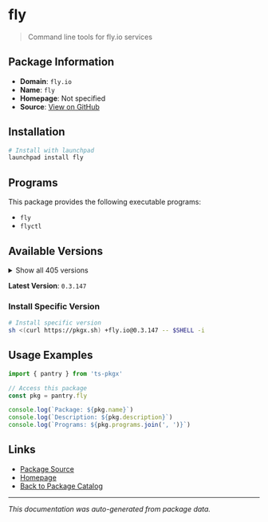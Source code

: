 # fly

> Command line tools for fly.io services

## Package Information

- **Domain**: `fly.io`
- **Name**: `fly`
- **Homepage**: Not specified
- **Source**: [View on GitHub](https://github.com/pkgxdev/pantry/tree/main/projects/fly.io/package.yml)

## Installation

```bash
# Install with launchpad
launchpad install fly
```

## Programs

This package provides the following executable programs:

- `fly`
- `flyctl`

## Available Versions

<details>
<summary>Show all 405 versions</summary>

- `0.3.147`, `0.3.146`, `0.3.145`, `0.3.144`, `0.3.143`
- `0.3.142`, `0.3.141`, `0.3.140`, `0.3.139`, `0.3.138`
- `0.3.137`, `0.3.136`, `0.3.135`, `0.3.134`, `0.3.132`
- `0.3.131`, `0.3.130`, `0.3.129`, `0.3.128`, `0.3.126`
- `0.3.125`, `0.3.124`, `0.3.123`, `0.3.122`, `0.3.121`
- `0.3.120`, `0.3.119`, `0.3.118`, `0.3.117`, `0.3.116`
- `0.3.115`, `0.3.114`, `0.3.113`, `0.3.112`, `0.3.110`
- `0.3.108`, `0.3.107`, `0.3.106`, `0.3.105`, `0.3.104`
- `0.3.103`, `0.3.102`, `0.3.101`, `0.3.99`, `0.3.98`
- `0.3.97`, `0.3.96`, `0.3.95`, `0.3.94`, `0.3.93`
- `0.3.92`, `0.3.91`, `0.3.90`, `0.3.89`, `0.3.87`
- `0.3.86`, `0.3.85`, `0.3.84`, `0.3.83`, `0.3.82`
- `0.3.81`, `0.3.80`, `0.3.79`, `0.3.78`, `0.3.77`
- `0.3.75`, `0.3.74`, `0.3.73`, `0.3.72`, `0.3.71`
- `0.3.70`, `0.3.69`, `0.3.68`, `0.3.67`, `0.3.66`
- `0.3.65`, `0.3.64`, `0.3.63`, `0.3.62`, `0.3.61`
- `0.3.60`, `0.3.59`, `0.3.58`, `0.3.57`, `0.3.56`
- `0.3.55`, `0.3.54`, `0.3.53`, `0.3.52`, `0.3.51`
- `0.3.50`, `0.3.49`, `0.3.48`, `0.3.47`, `0.3.46`
- `0.3.45`, `0.3.44`, `0.3.43`, `0.3.42`, `0.3.41`
- `0.3.40`, `0.3.39`, `0.3.38`, `0.3.37`, `0.3.36`
- `0.3.35`, `0.3.34`, `0.3.33`, `0.3.32`, `0.3.31`
- `0.3.30`, `0.3.29`, `0.3.28`, `0.3.27`, `0.3.25`
- `0.3.24`, `0.3.23`, `0.3.22`, `0.3.18`, `0.3.17`
- `0.3.16`, `0.3.15`, `0.3.14`, `0.3.13`, `0.3.12`
- `0.3.11`, `0.3.10`, `0.3.8`, `0.3.7`, `0.3.6`
- `0.3.5`, `0.3.4`, `0.3.2`, `0.3.1`, `0.3.0`
- `0.2.127`, `0.2.126`, `0.2.125`, `0.2.124`, `0.2.123`
- `0.2.122`, `0.2.121`, `0.2.120`, `0.2.119`, `0.2.118`
- `0.2.117`, `0.2.116`, `0.2.115`, `0.2.114`, `0.2.112`
- `0.2.111`, `0.2.110`, `0.2.109`, `0.2.108`, `0.2.107`
- `0.2.106`, `0.2.104`, `0.2.103`, `0.2.102`, `0.2.101`
- `0.2.100`, `0.2.99`, `0.2.98`, `0.2.97`, `0.2.96`
- `0.2.95`, `0.2.94`, `0.2.92`, `0.2.91`, `0.2.90`
- `0.2.89`, `0.2.88`, `0.2.87`, `0.2.86`, `0.2.85`
- `0.2.84`, `0.2.80`, `0.2.73`, `0.2.72`, `0.2.71`
- `0.2.69`, `0.2.68`, `0.2.67`, `0.2.66`, `0.2.65`
- `0.2.64`, `0.2.63`, `0.2.62`, `0.2.61`, `0.2.60`
- `0.2.59`, `0.2.58`, `0.2.57`, `0.2.56`, `0.2.55`
- `0.2.54`, `0.2.53`, `0.2.52`, `0.2.51`, `0.2.50`
- `0.2.49`, `0.2.48`, `0.2.47`, `0.2.46`, `0.2.45`
- `0.2.44`, `0.2.43`, `0.2.42`, `0.2.41`, `0.2.40`
- `0.2.39`, `0.2.38`, `0.2.37`, `0.2.36`, `0.2.35`
- `0.2.34`, `0.2.33`, `0.2.32`, `0.2.31`, `0.2.30`
- `0.2.29`, `0.2.28`, `0.2.27`, `0.2.26`, `0.2.25`
- `0.2.24`, `0.2.23`, `0.2.22`, `0.2.21`, `0.2.20`
- `0.2.19`, `0.2.18`, `0.2.17`, `0.2.16`, `0.2.15`
- `0.2.14`, `0.2.13`, `0.2.12`, `0.2.11`, `0.2.10`
- `0.2.9`, `0.2.8`, `0.2.7`, `0.2.6`, `0.2.5`
- `0.2.4`, `0.2.3`, `0.2.2`, `0.2.1`, `0.2.0`
- `0.1.149`, `0.1.148`, `0.1.147`, `0.1.146`, `0.1.145`
- `0.1.144`, `0.1.143`, `0.1.142`, `0.1.141`, `0.1.140`
- `0.1.139`, `0.1.138`, `0.1.137`, `0.1.136`, `0.1.135`
- `0.1.134`, `0.1.133`, `0.1.132`, `0.1.131`, `0.1.130`
- `0.1.129`, `0.1.128`, `0.1.127`, `0.1.126`, `0.1.125`
- `0.1.124`, `0.1.123`, `0.1.122`, `0.1.121`, `0.1.120`
- `0.1.119`, `0.1.118`, `0.1.117`, `0.1.115`, `0.1.114`
- `0.1.112`, `0.1.111`, `0.1.110`, `0.1.109`, `0.1.108`
- `0.1.107`, `0.1.106`, `0.1.104`, `0.1.103`, `0.1.102`
- `0.1.101`, `0.1.100`, `0.1.99`, `0.1.98`, `0.1.97`
- `0.1.96`, `0.1.95`, `0.1.94`, `0.1.93`, `0.1.92`
- `0.1.91`, `0.1.90`, `0.1.89`, `0.1.88`, `0.1.87`
- `0.1.86`, `0.1.85`, `0.1.84`, `0.1.83`, `0.1.82`
- `0.1.81`, `0.1.80`, `0.1.79`, `0.1.78`, `0.1.77`
- `0.1.76`, `0.1.75`, `0.1.71`, `0.1.70`, `0.1.69`
- `0.1.68`, `0.1.67`, `0.1.66`, `0.1.65`, `0.1.64`
- `0.1.63`, `0.1.62`, `0.1.61`, `0.1.60`, `0.1.59`
- `0.1.58`, `0.1.57`, `0.1.56`, `0.1.55`, `0.1.54`
- `0.1.53`, `0.1.52`, `0.1.51`, `0.1.50`, `0.1.49`
- `0.1.48`, `0.1.47`, `0.1.46`, `0.1.45`, `0.1.44`
- `0.1.43`, `0.1.42`, `0.1.41`, `0.1.40`, `0.1.39`
- `0.1.38`, `0.1.37`, `0.1.36`, `0.1.35`, `0.1.34`
- `0.1.33`, `0.1.32`, `0.1.31`, `0.1.30`, `0.1.29`
- `0.1.28`, `0.1.27`, `0.1.26`, `0.1.25`, `0.1.24`
- `0.1.23`, `0.1.22`, `0.1.21`, `0.1.20`, `0.1.19`
- `0.1.18`, `0.1.17`, `0.1.16`, `0.1.15`, `0.1.14`
- `0.1.13`, `0.1.12`, `0.1.11`, `0.1.10`, `0.1.9`
- `0.1.8`, `0.1.7`, `0.1.6`, `0.1.5`, `0.1.4`
- `0.1.3`, `0.1.2`, `0.1.1`, `0.1.0`, `0.0.559`
- `0.0.558`, `0.0.557`, `0.0.556`, `0.0.555`, `0.0.554`
- `0.0.553`, `0.0.552`, `0.0.551`, `0.0.550`, `0.0.548`

</details>

**Latest Version**: `0.3.147`

### Install Specific Version

```bash
# Install specific version
sh <(curl https://pkgx.sh) +fly.io@0.3.147 -- $SHELL -i
```

## Usage Examples

```typescript
import { pantry } from 'ts-pkgx'

// Access this package
const pkg = pantry.fly

console.log(`Package: ${pkg.name}`)
console.log(`Description: ${pkg.description}`)
console.log(`Programs: ${pkg.programs.join(', ')}`)
```

## Links

- [Package Source](https://github.com/pkgxdev/pantry/tree/main/projects/fly.io/package.yml)
- [Homepage](#)
- [Back to Package Catalog](../../package-catalog.md)

---

*This documentation was auto-generated from package data.*

